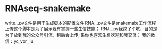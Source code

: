 # RNAseq-snakemake
write...py文件是用于生成脚本的配置文件
RNA...py文件是snakemake工作流程
上传这个脚本是为了展示我有掌握一些生信技能；
RNA...py我挖了个坑，目的是为了放到我的公众号引流，稍后会上传;
果你也喜欢生信欢迎和我交流；
我的微信：yc_von_lu
